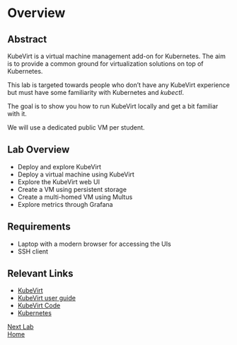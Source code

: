 # Overview

## Abstract

KubeVirt is a virtual machine management add-on for Kubernetes. The aim is to provide a common ground for virtualization solutions on top of Kubernetes.

This lab is targeted towards people who don’t have any KubeVirt experience but must have some familiarity with Kubernetes and *kubectl*.

The goal is to show you how to run KubeVirt locally and get a bit familiar with it.

We will use a dedicated public VM per student.

## Lab Overview

* Deploy and explore KubeVirt
* Deploy a virtual machine using KubeVirt
* Explore the KubeVirt web UI
* Create a VM using persistent storage
* Create a multi-homed VM using Multus
* Explore metrics through Grafana

## Requirements

- Laptop with a modern browser for accessing the UIs
- SSH client

## Relevant Links

- [KubeVirt](http://kubevirt.io/)
- [KubeVirt user guide](https://kubevirt.io/user-guide/docs/latest/welcome/index.html)
- [KubeVirt Code](https://github.com/kubevirt/kubevirt)
- [Kubernetes](https://kubernetes.io)

[Next Lab](../lab1/lab1.md)\
[Home](../../README.md)
